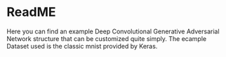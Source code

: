 # ReadME

Here you can find an example Deep Convolutional Generative Adversarial Network structure that can be customized quite simply. The ecample Dataset used is the classic mnist 
provided by Keras.
